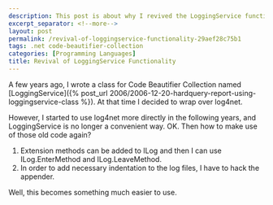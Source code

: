 ```yaml
---
description: This post is about why I revived the LoggingService functionality.
excerpt_separator: <!--more-->
layout: post
permalink: /revival-of-loggingservice-functionality-29aef28c75b1
tags: .net code-beautifier-collection
categories: [Programming Languages]
title: Revival of LoggingService Functionality
---
```

A few years ago, I wrote a class for Code Beautifier Collection named [LoggingService]({% post_url 2006/2006-12-20-hardquery-report-using-loggingservice-class %}). At that time I decided to wrap over log4net.

However, I started to use log4net more directly in the following years, and LoggingService is no longer a convenient way. OK. Then how to make use of those old code again?

<!--more-->

1. Extension methods can be added to ILog and then I can use ILog.EnterMethod and ILog.LeaveMethod.
1. In order to add necessary indentation to the log files, I have to hack the appender.

Well, this becomes something much easier to use.
